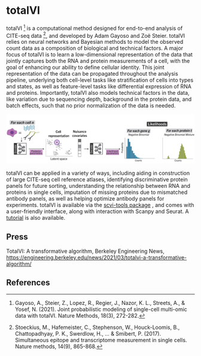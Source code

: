 # totalVI

totalVI [^ref1] is a computational method designed for end-to-end analysis of CITE-seq data [^ref2], and developed by Adam Gayoso and Zoë Steier. totalVI relies on neural networks and Bayesian methods to model the observed count data as a composition of biological and technical factors. A major focus of totalVI is to learn a low-dimensional representation of the data that jointly captures both the RNA and protein measurements of a cell, with the goal of enhancing our ability to define cellular identity. This joint representation of the data can be propagated throughout the analysis pipeline, underlying both cell-level tasks like stratification of cells into types and states, as well as feature-level tasks like differential expression of RNA and proteins. Importantly, totalVI also models technical factors in the data, like variation due to sequencing depth, background in the protein data, and batch effects, such that no prior normalization of the data is needed.

![totalvi_figure](../images/totalvi.png)

totalVI can be applied in a variety of ways, including aiding in construction of large CITE-seq cell reference atlases, identifying discriminative protein panels for future sorting, understanding the relationship between RNA and proteins in single cells, imputation of missing proteins due to mismatched antibody panels, as well as helping optimize antibody panels for experiments. totalVI is available via the [scvi-tools package](https://scvi-tools.org/) , and comes with a user-friendly interface, along with interaction with Scanpy and Seurat. A [tutorial](https://docs.scvi-tools.org/en/stable/) is also available.

## Press

TotalVI: A transformative algorithm, Berkeley Engineering News, https://engineering.berkeley.edu/news/2021/03/totalvi-a-transformative-algorithm/

## References

[^ref1]: Gayoso, A., Steier, Z., Lopez, R., Regier, J., Nazor, K. L., Streets, A., & Yosef, N. (2021). Joint probabilistic modeling of single-cell multi-omic data with totalVI. Nature Methods, 18(3), 272-282.

[^ref2]: Stoeckius, M., Hafemeister, C., Stephenson, W., Houck-Loomis, B., Chattopadhyay, P. K., Swerdlow, H., … & Smibert, P. (2017). Simultaneous epitope and transcriptome measurement in single cells. Nature methods, 14(9), 865-868.
